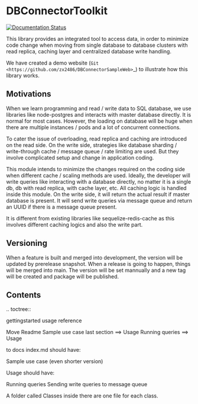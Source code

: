 DBConnectorToolkit
==================

[![Documentation Status](https://app.readthedocs.org/projects/dbconnectortoolkit/badge/?version=latest)](https://dbconnectortoolkit.readthedocs.io/en/latest/)


This library provides an integrated tool to access data, in order to minimize code change when moving from single database to database clusters with read replica, caching layer and centralized database write handling.

We have created a demo website (`Git <https://github.com/zx2486/DBConnectorSampleWeb>`_) to illustrate how this library works.

Motivations
-----------

When we learn programming and read / write data to SQL database, we use libraries like node-postgres and interacts with master database directly.
It is normal for most cases. However, the loading on database will be huge when there are multiple instances / pods and a lot of concurrent connections.

To cater the issue of overloading, read replica and caching are introduced on the read side. 
On the write side, strategies like database sharding / write-through cache / message queue / rate limiting are used.
But they involve complicated setup and change in application coding.

This module intends to minimize the changes required on the coding side when different cache / scaling methods are used.
Ideally, the developer will write queries like interacting with a database directly, no matter it is a single db, db with read replica, with cache layer, etc.
All caching logic is handled inside this module.
On the write side, it will return the actual result if master database is present. It will send write queries via message queue and return an UUID if there is a message queue present.

It is different from existing libraries like sequelize-redis-cache as this involves different caching logics and also the write part.

Versioning
----------

When a feature is built and merged into development, the version will be updated by prerelease snapshot.
When a release is going to happen, things will be merged into main. 
The version will be set mannually and a new tag will be created and package will be published.

Contents
--------

.. toctree::

   gettingstarted
   usage
   reference

Move Readme Sample use case last section ==> Usage
Running queries ==> Usage

to docs
index.md should have:

Sample use case (even shorter version)

Usage should have:

Running queries
Sending write queries to message queue

A folder called Classes
inside there are one file for each class.
